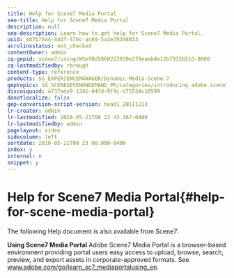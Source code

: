```yaml
---
title: Help for Scene7 Media Portal
seo-title: Help for Scene7 Media Portal
description: null
seo-description: Learn how to get help for Scene7 Media Portal.
uuid: eb7b70a4-44df-478c-ac69-5a2e39348833
acrolinxstatus: not_checked
contentOwner: admin
cq-gepid: scene7/using/WSef8d5860223939e276eaeb4e12b7931b51d-8000
cq-lastmodifiedby: rbrough
content-type: reference
products: SG_EXPERIENCEMANAGER/Dynamic-Media-Scene-7
geptopics: SG_SCENESEVENONDEMAND_PK/categories/introducing_adobe_scene7
discoiquuid: a737ade9-1241-44fd-9f9c-d75534c18599
donotlocalize: false
gep-conversion-script-version: head1_20111213
lr-creator: admin
lr-lastmodified: 2018-05-21T08 23 43.367-0400
lr-lastmodifiedby: admin
pagelayout: video
sidecolumn: left
sortdate: 2018-05-21T08 23 00.000-0400
index: y
internal: n
snippet: y
---
```


# Help for Scene7 Media Portal{#help-for-scene-media-portal}

The following Help document is also available from Scene7:

**Using Scene7 Media Portal** Adobe Scene7 Media Portal is a browser-based environment providing portal users easy access to upload, browse, search, preview, and export assets in corporate-approved formats. See www.adobe.com/go/learn_sc7_mediaportalusing_en.
